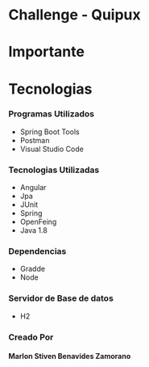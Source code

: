 # Challenge - Quipux

# Importante

# Tecnologias

<h3>Programas Utilizados</h3>
<ul>
  <li>Spring Boot Tools</li>
  <li>Postman</li>
  <li>Visual Studio Code</li>
</ul>

<h3>Tecnologias Utilizadas</h3>
<ul>
 <li>Angular</li>
  <li>Jpa</li>
  <li>JUnit</li>
  <li>Spring</li>
  <li>OpenFeing</li>
  <li>Java 1.8</li>
</ul>

<h3>Dependencias</h3>
<ul>
  <li>Gradde</li>
  <li>Node</li>
</ul>



<h3>Servidor de Base de datos</h3>
<ul>
  <li>H2</li>
</ul>

  
  <h3>Creado Por</h3>
  <h4>Marlon Stiven Benavides Zamorano</h4>
